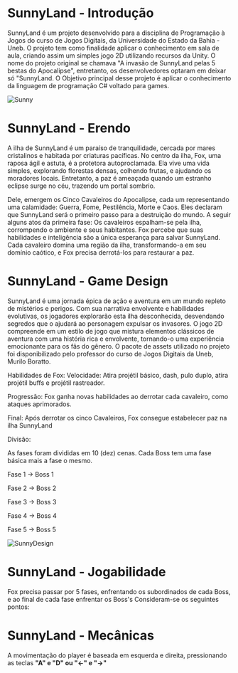 # SunnyLand - Introdução

  SunnyLand é um projeto desenvolvido para a disciplina de Programação à Jogos do curso de Jogos Digitais, da Universidade do Estado da Bahia - Uneb. O projeto tem como finalidade aplicar o conhecimento em sala de aula, criando assim um simples jogo 2D utilizando recursos da Unity. O nome do projeto original se chamava "A invasão de SunnyLand pelas 5 bestas do Apocalipse", entretanto, os desenvolvedores optaram em deixar só "SunnyLand. O Objetivo principal desse projeto é aplicar o conhecimento da linguagem de programação C# voltado para games. <br>
  
  ![Sunny](https://github.com/user-attachments/assets/4b765910-7541-4fa7-9919-635406e49884) 

# SunnyLand - Erendo 

A ilha de SunnyLand é um paraíso de tranquilidade, cercada por mares cristalinos e habitada por criaturas pacíficas. No centro da ilha, Fox, uma raposa ágil e astuta, é a protetora autoproclamada. Ela vive uma vida simples, explorando florestas densas, colhendo frutas, e ajudando os moradores locais. Entretanto, a paz é ameaçada quando um estranho eclipse surge no céu, trazendo um portal sombrio. <br> 

Dele, emergem os Cinco Cavaleiros do Apocalipse, cada um representando uma calamidade: Guerra, Fome, Pestilência, Morte e Caos. Eles declaram que SunnyLand será o primeiro passo para a destruição do mundo. A seguir alguns atos da primeira fase: Os cavaleiros espalham-se pela ilha, corrompendo o ambiente e seus habitantes. Fox percebe que suas habilidades e inteligência são a única esperança para salvar SunnyLand. Cada cavaleiro domina uma região da ilha, transformando-a em seu domínio caótico, e Fox precisa derrotá-los para restaurar a paz.

# SunnyLand - Game Design

SunnyLand é uma jornada épica de ação e aventura em um mundo repleto de mistérios e perigos. Com sua narrativa envolvente e habilidades evolutivas, os jogadores explorarão esta ilha desconhecida, desvendando segredos que o ajudará ao personagem expulsar os invasores. O jogo 2D compreende em um estilo de jogo que mistura elementos clássicos de aventura com uma história rica e envolvente, tornando-o
uma experiência emocionante para os fãs do gênero. O pacote de assets utilizado no projeto foi disponibilizado pelo professor do curso de Jogos Digitais da Uneb, Murilo Boratto. <br> 

Habilidades de Fox: Velocidade: Atira projétil básico, dash, pulo duplo, atira projétil buffs e projétil rastreador. <br> 

Progressão: Fox ganha novas habilidades ao derrotar cada cavaleiro, como ataques aprimorados. <br>

Final: Após derrotar os cinco Cavaleiros, Fox consegue estabelecer paz na ilha SunnyLand <br>

Divisão:<br>

As fases foram divididas em 10 (dez) cenas. Cada Boss tem uma fase básica mais a fase o mesmo. <br>

Fase 1 -> Boss 1 <br>

Fase 2 -> Boss 2 <br>

Fase 3 -> Boss 3 <br>

Fase 4 -> Boss 4 <br>

Fase 5 -> Boss 5 <br>

![SunnyDesign](https://github.com/user-attachments/assets/fc4923e3-20ba-45cb-afb3-4bf14d103c58)

# SunnyLand - Jogabilidade 

Fox precisa passar por 5 fases, enfrentando os subordinados de cada Boss, e ao final de cada fase enfrentar os Boss's 
Consideram-se os seguintes pontos:

# SunnyLand - Mecânicas 

A movimentação do player é baseada em esquerda e direita, pressionando as teclas <b>"A" e "D"<b/> ou <b>"<-" e "->"</b>

  

